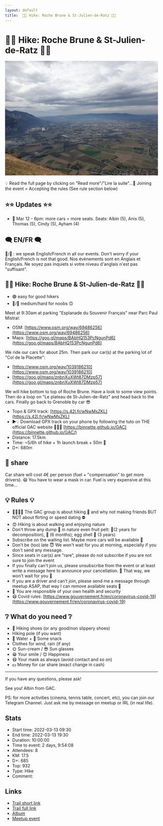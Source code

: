 ```yaml
---
layout: default
title:  🥾🔵 Hike: Roche Brune & St-Julien-de-Ratz 🐀🧀
---
```


#  🥾🔵 Hike: Roche Brune & St-Julien-de-Ratz 🐀🧀

![2022-03-13](../img/orig/2022-03-13.jpg)

💡 Read the full page by clicking on "Read more"/"Lire la suite"...💜
Joining the event = Accepting the rules (See rule section below)

##  ⭐⭐ Updates ⭐⭐ 

* 📅 Mar 12 - 6pm: more cars = more seats. Seats: Albin (5), Anis (5), Thomas (5), Cindy (5), Ayham (4)

##  🗨️ EN/FR 🗨️ 
🦅/🐓 : we speak English/French in all our events. Don't worry if your English/French is not that good. Nos évènements sont en Anglais et Français. Ne soyez pas inquiets si votre niveau d'anglais n'est pas "suffisant".

##  🥾🔵 Hike: Roche Brune & St-Julien-de-Ratz 🐀🧀 

* 🟢 easy for good hikers
* 🔵/🔴 medium/hard for noobs 🙃

Meet at 9:30am at parking "Esplanade du Souvenir Français" near Parc Paul Mistral:

* OSM: [https://www.osm.org/way/69486256](https://www.osm.org/way/69486256)
* Maps: [https://goo.gl/maps/BAbHQ153PcNgunPd6](https://goo.gl/maps/BAbHQ153PcNgunPd6)

We ride our cars for about 25m. Then park our car(s) at the parking lot of "Col de la Placette":

* [https://www.osm.org/way/1039186210](https://www.osm.org/way/1039186210)
* [https://goo.gl/maps/znbnXuXWt87DMzp57](https://goo.gl/maps/znbnXuXWt87DMzp57)

We will hike bottom to top of Roche Brune. Have a look to some view points. Then do a loop on "Le plateau de St-Julien-de-Ratz" and head back to the cars. Finally go back to Grenoble by car 😎

* Topo & GPX track: [https://s.42l.fr/wNwMsZKL](https://s.42l.fr/wNwMsZKL)
* ▶💡 Download GPX track on your phone by following the tuto on THE official GAC website 🤩😅🤣 [https://binnette.github.io/GAC](https://binnette.github.io/GAC/)
* Distance: 17.5km
* Time: \~5/6h of hike + 1h launch break + 50m 🚗
* D+: 680m

##  🚗 share 
Car share will cost 4€ per person (fuel + "compensation" to get more drivers). 😷 You have to wear a mask in car. Fuel is very expensive at this time...

##  💡 Rules 💡 

* 🚶‍♀️🚶‍♂️ The GAC group is about hiking 🥾 and why not making friends BUT NOT about flirting or speed dating ⛔
* 😍 Hiking is about walking and enjoying nature
* Don't throw any dump 🚮 in nature even fruit pelt: 🍌(2 years for decomposition), 🍊 (6 months); egg shell 🥚 (3 years)
* Subscribe on the waiting list. Maybe more cars will be available 🚗
* Don't be (too) late 😇 We won't wait for you at morning, especially if you don't send any message.
* Since seats in car(s) are "rare", please do not subscribe if you are not sure to join the event
* If you finally can't join us, please unsubscribe from the event or at least write a message here to announce your cancellation. 💜 That way, we won't wait for you 💜
* If you are a driver and can't join, please send me a message through meetup ASAP, that way I can remove available seats 🚗
* 💟 You are responsible of your own health and security
* 😷 Covid rules: [https://www.gouvernement.fr/en/coronavirus-covid-19](https://www.gouvernement.fr/en/coronavirus-covid-19)

##  ❔ What do you need ❔ 

* 🥾 Hiking shoes (or any good/non slippery shoes)
* Hiking pole (if you want)
* 🧃 Water + 🍫 Some snack
* Clothes for wind, rain (if any)
* 🌞 Sun-cream / 😎 Sun glasses
* 😁 Your smile / 😊 Happiness
* 😷 Your mask as always (avoid contact and so on)
* 💵 Money for car share (exact change in cash)

***

If you have any questions, please ask!

See you! Albin from GAC.

PS: for more activities (cinema, tennis table, concert, etc), you can join our Telegram Channel. Just ask me by message on meetup or IRL (in real life).

## Stats

- Start time: 2022-03-13 09:30
- End time: 2022-03-13 19:30
- Duration: 10:00:00
- Time to event: 2 days, 9:54:08
- Attendees: 8
- KM: 17.5
- D+: 685
- Top: 932
- Type: Hike
- Comment: 

## Links

- [Trail short link](https://s.42l.fr/wNwMsZKL)
- [Trail full link]()
- [Album](https://binnette.github.io/GacImg2022/2022-03-13-🥾🔵-Hike-Roche-Brune-and-St-Julien-de-Ratz-🐀🧀.html)
- [Meetup event](https://www.meetup.com/grenoble-adventure-club-english-french/events/284536959/)
